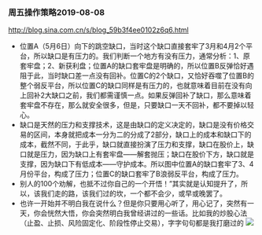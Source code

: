 ### 周五操作策略2019-08-08
http://blog.sina.com.cn/s/blog_59b3f4ee0102z6q6.html
- 位置A（5月6日）向下的跳空缺口，当时这个缺口直接套牢了3月和4月2个平台，所以缺口是有压力的。我们判断一个地方有没有压力，通常分析：1、原套牢盘；2、新获利盘；位置A的缺口套牢盘是明确的，所以位置B反弹恰好遇阻于此，当时缺口差一点没有回补。位置C的2个缺口，又恰好吞噬了位置B的整个弱反平台，所以位置C的缺口同样是有压力的，也就意味着目前在没有向上回补2大缺口之前，我们都需谨慎一点。如果反弹回补了缺口，那么意味着套牢盘不存在，那么就安全很多，但是，只要缺口一天不回补，都不要掉以轻心。
- 缺口是天然的压力和支撑技术，这是由缺口的定义决定的，缺口是没有价格交易的区间，本身就把成本一分为二的分成了2部分，缺口上的成本和缺口下的成本，截然不同，于此乎，缺口就直接扮演了压力和支撑，缺口在股价上，缺口就是压力，因为缺口上有套牢盘——解套抛压；缺口在股价下方，缺口就是支撑，因为缺口下有低成本——守护成本。所以图中位置A的缺口套牢了3、4月份平台，构成了压力；位置C的缺口套牢了B浪弱反平台，构成了压力。
- 别人的100个劝解，也抵不过你自己的一个开悟！”其实就是认知提升了，所以，该我们走的路，该我们过的坎，一个都不会少，或早或晚罢了。
- 也许一开始并不明白我在说什么？但是你只要用心听了，用心记了，突然有一天，你会恍然大悟，你会突然明白我曾经讲过的一些话。比如我的炒股心法（止盈、止损、风险固定化、阶段性停止交易），字字句句都是我打磨过的
![](http://s13.sinaimg.cn/orignal/001DQGn4zy7w3MjbxNy1c)